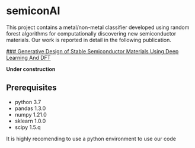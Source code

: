 # semiconAI
This project contains a metal/non-metal classifier developed using random forest algorithms for computationally discovering new semiconductor materials. Our work is reported in detail in the following publication.

[### Generative Design of Stable Semiconductor Materials Using Deep Learning And DFT](https://chemrxiv.org/engage/chemrxiv/article-details/61d08f7275c57229dbff6255)

**Under construction**

## Prerequisites
- python 3.7
- pandas 1.3.0
- numpy 1.21.0
- sklearn 1.0.0
- scipy 1.5.q 

It is highly recomending to use a python environment to use our code
